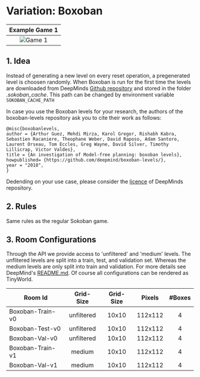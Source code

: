 # Variation: Boxoban

| Example Game 1 |
| :---: | 
| ![Game 1](/docs/Animations/solved_3.gif?raw=true) |


## 1. Idea
Instead of generating a new level on every reset operation, a pregenerated level is choosen randomly. When Boxoban is run for the first time the levels are downloaded from DeepMinds [Github repository](https://github.com/deepmind/boxoban-levels) and stored in the folder _.sokoban_cache_. This path can be changed by environment variable `SOKOBAN_CACHE_PATH`

In case you use the Boxoban levels for your research, the authors of the boxoban-levels repository ask you to cite their work as follows:
```
@misc{boxobanlevels,
author = {Arthur Guez, Mehdi Mirza, Karol Gregor, Rishabh Kabra, Sebastien Racaniere, Theophane Weber, David Raposo, Adam Santoro, Laurent Orseau, Tom Eccles, Greg Wayne, David Silver, Timothy Lillicrap, Victor Valdes},
title = {An investigation of Model-free planning: boxoban levels},
howpublished= {https://github.com/deepmind/boxoban-levels/},
year = "2018",
}
```
Dedending on your use case, please consider the [licence](https://github.com/deepmind/boxoban-levels/blob/master/LICENSE) of DeepMinds repository.

## 2. Rules
Same rules as the regular Sokoban game.

## 3. Room Configurations
Through the API we provide access to 'unfiltered' and 'medium' levels. The unflitered levels are split into a train, test, and validation set. Whereas the medium levels are only split into train and validation. For more details see DeepMind's [README.md](https://github.com/deepmind/boxoban-levels/blob/master/README.md).
Of course all configurations can be rendered as TinyWorld.

| Room Id | Grid-Size| Grid-Size | Pixels | #Boxes |  
| ---     | :---: | :---:      | :---: | :---:   |
| Boxoban-Train-v0      | unfiltered | 10x10 | 112x112 | 4 | ![Boxoban-v0](/docs/rooms/TwoPlayer-Sokoban-v3.png) |
| Boxoban-Test-v0 | unfiltered | 10x10 | 112x112 | 4 | ![Boxoban-v0](/docs/rooms/TwoPlayer-Sokoban-v3.png) |
| Boxoban-Val-v0  | unfiltered | 10x10 | 112x112 | 4 | ![Boxoban-v0](/docs/rooms/TwoPlayer-Sokoban-v3.png) |
| Boxoban-Train-v1      | medium     | 10x10 | 112x112 | 4 | ![Boxoban-v1](/docs/rooms/TwoPlayer-Sokoban-v3.png) |
| Boxoban-Val-v1  | medium     | 10x10 | 112x112 | 4 | ![Boxoban-v1](/docs/rooms/TwoPlayer-Sokoban-v3.png) |
